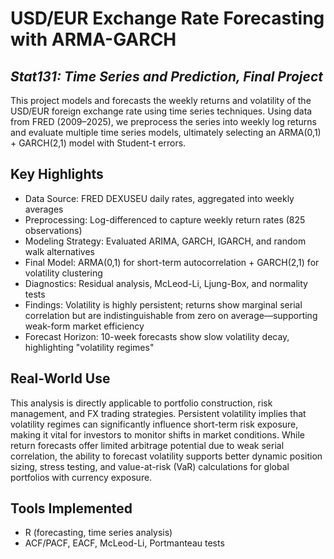# USD/EUR Exchange Rate Forecasting with ARMA-GARCH
## *Stat131: Time Series and Prediction, Final Project*

This project models and forecasts the weekly returns and volatility of the USD/EUR foreign exchange rate using time series techniques. Using data from FRED (2009–2025), we preprocess the series into weekly log returns and evaluate multiple time series models, ultimately selecting an ARMA(0,1) + GARCH(2,1) model with Student-t errors.

## Key Highlights
- Data Source: FRED DEXUSEU daily rates, aggregated into weekly averages
- Preprocessing: Log-differenced to capture weekly return rates (825 observations)
- Modeling Strategy: Evaluated ARIMA, GARCH, IGARCH, and random walk alternatives
- Final Model: ARMA(0,1) for short-term autocorrelation + GARCH(2,1) for volatility clustering
- Diagnostics: Residual analysis, McLeod-Li, Ljung-Box, and normality tests
- Findings: Volatility is highly persistent; returns show marginal serial correlation but are indistinguishable from zero on average—supporting weak-form market efficiency
- Forecast Horizon: 10-week forecasts show slow volatility decay, highlighting "volatility regimes"

## Real-World Use
This analysis is directly applicable to portfolio construction, risk management, and FX trading strategies. Persistent volatility implies that volatility regimes can significantly influence short-term risk exposure, making it vital for investors to monitor shifts in market conditions. While return forecasts offer limited arbitrage potential due to weak serial correlation, the ability to forecast volatility supports better dynamic position sizing, stress testing, and value-at-risk (VaR) calculations for global portfolios with currency exposure.

## Tools Implemented
- R (forecasting, time series analysis)
- ACF/PACF, EACF, McLeod-Li, Portmanteau tests
